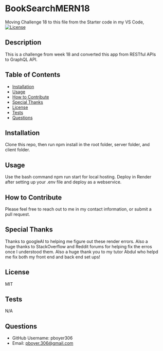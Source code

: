 # BookSearchMERN18
Moving Challenge 18 to this file from the Starter code in my VS Code,
[![License](https://img.shields.io/badge/License-MIT-blue.svg)](https://opensource.org/licenses/MIT)
## Description

This is a challenge from week 18 and converted this app from RESTful APIs to GraphQL API.

## Table of Contents

- [Installation](#installation)
- [Usage](#usage)
- [How to Contribute](#how-to-contribute)
- [Special Thanks](#special-thanks)
- [License](#license)
- [Tests](#tests)
- [Questions](#questions)

## Installation

Clone this repo, then run npm install in the root folder, server folder, and client folder.

## Usage

Use the bash command npm run start for local hosting. Deploy in Render after setting up your .env file and deploy as a webservice.

## How to Contribute

Please feel free to reach out to me in my contact information, or submit a pull request.

## Special Thanks
Thanks to googleAI to helping me figure out these render errors. Also a huge thanks to StackOverflow and Reddit forums for helping fix the erros once I understood them. Also a huge thank you to my tutor Abdul who helpd me fix both my front end and back end set ups!

## License

MIT

## Tests

N/A

## Questions

- GitHub Username: pboyer306
- Email: pboyer.306@gmail.com